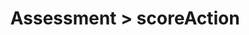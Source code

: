 ---
title: Assessment > scoreAction
redirect_to: https://ucfopen.github.io/Obojobo-Docs/releases/v3.3.2/developers/obo_nodes/score_action
---